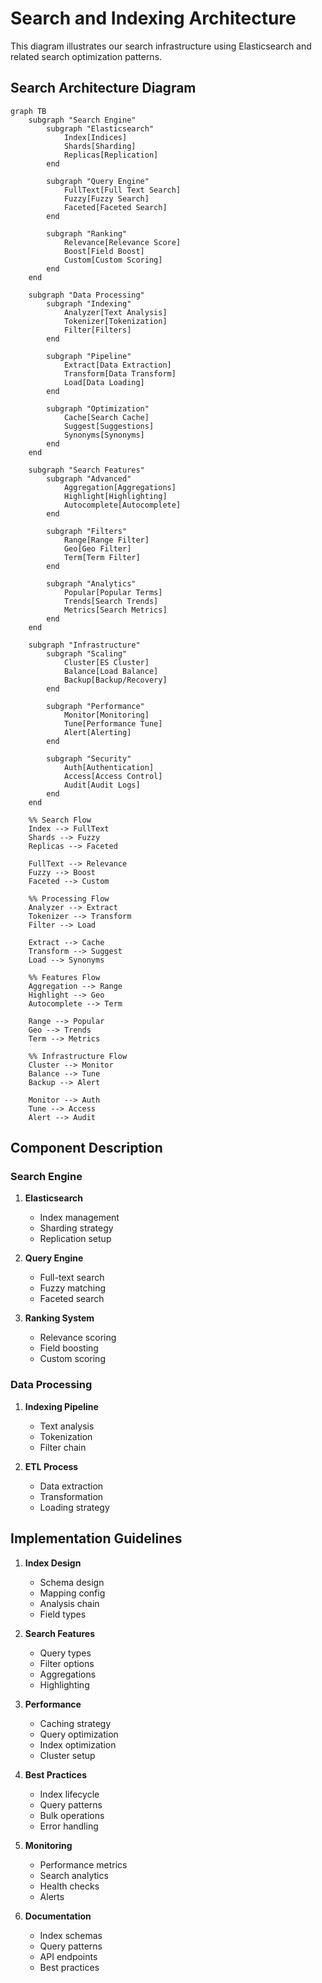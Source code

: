 # Search and Indexing Architecture

This diagram illustrates our search infrastructure using Elasticsearch and related search optimization patterns.

## Search Architecture Diagram

```mermaid
graph TB
    subgraph "Search Engine"
        subgraph "Elasticsearch"
            Index[Indices]
            Shards[Sharding]
            Replicas[Replication]
        end

        subgraph "Query Engine"
            FullText[Full Text Search]
            Fuzzy[Fuzzy Search]
            Faceted[Faceted Search]
        end

        subgraph "Ranking"
            Relevance[Relevance Score]
            Boost[Field Boost]
            Custom[Custom Scoring]
        end
    end

    subgraph "Data Processing"
        subgraph "Indexing"
            Analyzer[Text Analysis]
            Tokenizer[Tokenization]
            Filter[Filters]
        end

        subgraph "Pipeline"
            Extract[Data Extraction]
            Transform[Data Transform]
            Load[Data Loading]
        end

        subgraph "Optimization"
            Cache[Search Cache]
            Suggest[Suggestions]
            Synonyms[Synonyms]
        end
    end

    subgraph "Search Features"
        subgraph "Advanced"
            Aggregation[Aggregations]
            Highlight[Highlighting]
            Autocomplete[Autocomplete]
        end

        subgraph "Filters"
            Range[Range Filter]
            Geo[Geo Filter]
            Term[Term Filter]
        end

        subgraph "Analytics"
            Popular[Popular Terms]
            Trends[Search Trends]
            Metrics[Search Metrics]
        end
    end

    subgraph "Infrastructure"
        subgraph "Scaling"
            Cluster[ES Cluster]
            Balance[Load Balance]
            Backup[Backup/Recovery]
        end

        subgraph "Performance"
            Monitor[Monitoring]
            Tune[Performance Tune]
            Alert[Alerting]
        end

        subgraph "Security"
            Auth[Authentication]
            Access[Access Control]
            Audit[Audit Logs]
        end
    end

    %% Search Flow
    Index --> FullText
    Shards --> Fuzzy
    Replicas --> Faceted

    FullText --> Relevance
    Fuzzy --> Boost
    Faceted --> Custom

    %% Processing Flow
    Analyzer --> Extract
    Tokenizer --> Transform
    Filter --> Load

    Extract --> Cache
    Transform --> Suggest
    Load --> Synonyms

    %% Features Flow
    Aggregation --> Range
    Highlight --> Geo
    Autocomplete --> Term

    Range --> Popular
    Geo --> Trends
    Term --> Metrics

    %% Infrastructure Flow
    Cluster --> Monitor
    Balance --> Tune
    Backup --> Alert

    Monitor --> Auth
    Tune --> Access
    Alert --> Audit
```

## Component Description

### Search Engine

1. **Elasticsearch**

   - Index management
   - Sharding strategy
   - Replication setup

2. **Query Engine**

   - Full-text search
   - Fuzzy matching
   - Faceted search

3. **Ranking System**
   - Relevance scoring
   - Field boosting
   - Custom scoring

### Data Processing

1. **Indexing Pipeline**

   - Text analysis
   - Tokenization
   - Filter chain

2. **ETL Process**
   - Data extraction
   - Transformation
   - Loading strategy

## Implementation Guidelines

1. **Index Design**

   - Schema design
   - Mapping config
   - Analysis chain
   - Field types

2. **Search Features**

   - Query types
   - Filter options
   - Aggregations
   - Highlighting

3. **Performance**

   - Caching strategy
   - Query optimization
   - Index optimization
   - Cluster setup

4. **Best Practices**

   - Index lifecycle
   - Query patterns
   - Bulk operations
   - Error handling

5. **Monitoring**

   - Performance metrics
   - Search analytics
   - Health checks
   - Alerts

6. **Documentation**
   - Index schemas
   - Query patterns
   - API endpoints
   - Best practices
